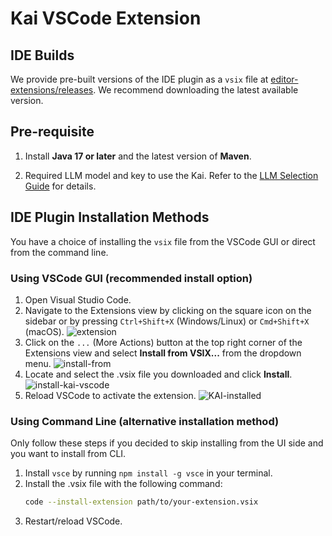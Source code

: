 # Kai VSCode Extension

## IDE Builds

We provide pre-built versions of the IDE plugin as a `vsix` file at [editor-extensions/releases](https://github.com/konveyor/editor-extensions/releases). We recommend downloading the latest available version.

## Pre-requisite

1. Install **Java 17 or later** and the latest version of **Maven**.

2. Required LLM model and key to use the Kai. Refer to the [LLM Selection Guide](/docs/llm_selection.md) for details.

## IDE Plugin Installation Methods

You have a choice of installing the `vsix` file from the VSCode GUI or direct from the command line.

### Using VSCode GUI (recommended install option)

1. Open Visual Studio Code.
2. Navigate to the Extensions view by clicking on the square icon on the sidebar or by pressing `Ctrl+Shift+X` (Windows/Linux) or `Cmd+Shift+X` (macOS).
   ![extension](images/extension.png)
3. Click on the `...` (More Actions) button at the top right corner of the Extensions view and select **Install from VSIX...** from the dropdown menu.
   ![install-from](images/install-from.png)
4. Locate and select the .vsix file you downloaded and click **Install**.
   ![install-kai-vscode](images/install-kai-vscode.png)
5. Reload VSCode to activate the extension.
   ![KAI-installed](images/KAI-installed.png)

### Using Command Line (alternative installation method)

Only follow these steps if you decided to skip installing from the UI side and you want to install from CLI.

1. Install `vsce` by running `npm install -g vsce` in your terminal.
2. Install the .vsix file with the following command:
   ```bash
   code --install-extension path/to/your-extension.vsix
   ```
3. Restart/reload VSCode.
